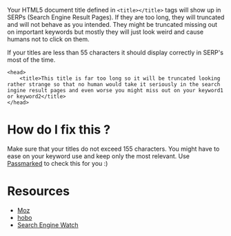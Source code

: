 Your HTML5 document title defined in `<title></title>` tags will show up in SERPs (Search Engine Result Pages). If they are too long, they will truncated and will not behave as you intended. They might be truncated missing out on important keywords but mostly they will just look weird and cause humans not to click on them.

If your titles are less than 55 characters it should display correctly in SERP's most of the time.

```
<head>
	<title>This title is far too long so it will be truncated looking rather strange so that no human would take it seriously in the search ingine result pages and even worse you might miss out on your keyword1 or keyword2</title>
</head>
```

# How do I fix this ?

Make sure that your titles do not exceed 155 characters. You might have to ease on your keyword use and keep only the most relevant. Use [Passmarked](http://passmarked.com) to check this for you :)

# Resources

* [Moz](https://moz.com/learn/seo/title-tag)
* [hobo](http://www.hobo-web.co.uk/title-tags/)
* [Search Engine Watch](https://searchenginewatch.com/sew/how-to/2154469/write-title-tags-search-engine-optimization)
